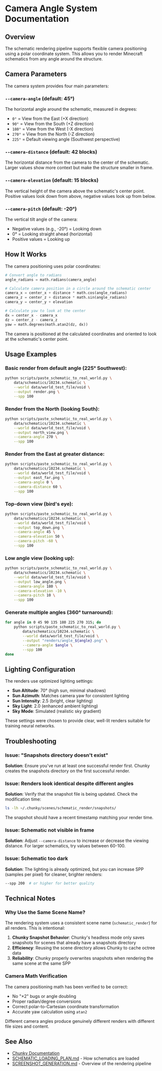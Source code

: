 # Camera Angle System Documentation

## Overview

The schematic rendering pipeline supports flexible camera positioning using a polar coordinate system. This allows you to render Minecraft schematics from any angle around the structure.

## Camera Parameters

The camera system provides four main parameters:

### `--camera-angle` (default: 45°)
The horizontal angle around the schematic, measured in degrees:
- `0°` = View from the East (+X direction)
- `90°` = View from the South (+Z direction)  
- `180°` = View from the West (-X direction)
- `270°` = View from the North (-Z direction)
- `225°` = Default viewing angle (Southwest perspective)

### `--camera-distance` (default: 42 blocks)
The horizontal distance from the camera to the center of the schematic. Larger values show more context but make the structure smaller in frame.

### `--camera-elevation` (default: 15 blocks)
The vertical height of the camera above the schematic's center point. Positive values look down from above, negative values look up from below.

### `--camera-pitch` (default: -20°)
The vertical tilt angle of the camera:
- Negative values (e.g., -20°) = Looking down
- 0° = Looking straight ahead (horizontal)
- Positive values = Looking up

## How It Works

The camera positioning uses polar coordinates:

```python
# Convert angle to radians
angle_radians = math.radians(camera_angle)

# Calculate camera position in a circle around the schematic center
camera_x = center_x + distance * math.cos(angle_radians)
camera_z = center_z + distance * math.sin(angle_radians)
camera_y = center_y + elevation

# Calculate yaw to look at the center
dx = center_x - camera_x
dz = center_z - camera_z
yaw = math.degrees(math.atan2(dz, dx))
```

The camera is positioned at the calculated coordinates and oriented to look at the schematic's center point.

## Usage Examples

### Basic render from default angle (225° Southwest):
```bash
python scripts/paste_schematic_to_real_world.py \
    data/schematics/10234.schematic \
    --world data/world_test_file/void \
    --output render.png \
    --spp 100
```

### Render from the North (looking South):
```bash
python scripts/paste_schematic_to_real_world.py \
    data/schematics/10234.schematic \
    --world data/world_test_file/void \
    --output north_view.png \
    --camera-angle 270 \
    --spp 100
```

### Render from the East at greater distance:
```bash
python scripts/paste_schematic_to_real_world.py \
    data/schematics/10234.schematic \
    --world data/world_test_file/void \
    --output east_far.png \
    --camera-angle 0 \
    --camera-distance 60 \
    --spp 100
```

### Top-down view (bird's eye):
```bash
python scripts/paste_schematic_to_real_world.py \
    data/schematics/10234.schematic \
    --world data/world_test_file/void \
    --output top_down.png \
    --camera-angle 45 \
    --camera-elevation 50 \
    --camera-pitch -60 \
    --spp 100
```

### Low angle view (looking up):
```bash
python scripts/paste_schematic_to_real_world.py \
    data/schematics/10234.schematic \
    --world data/world_test_file/void \
    --output low_angle.png \
    --camera-angle 180 \
    --camera-elevation -10 \
    --camera-pitch 10 \
    --spp 100
```

### Generate multiple angles (360° turnaround):
```bash
for angle in 0 45 90 135 180 225 270 315; do
    python scripts/paste_schematic_to_real_world.py \
        data/schematics/10234.schematic \
        --world data/world_test_file/void \
        --output "renders/angle_${angle}.png" \
        --camera-angle $angle \
        --spp 100
done
```

## Lighting Configuration

The renders use optimized lighting settings:

- **Sun Altitude**: 70° (high sun, minimal shadows)
- **Sun Azimuth**: Matches camera yaw for consistent lighting
- **Sun Intensity**: 2.5 (bright, clear lighting)
- **Sky Light**: 2.0 (enhanced ambient lighting)
- **Sky Mode**: Simulated (realistic sky gradient)

These settings were chosen to provide clear, well-lit renders suitable for training neural networks.

## Troubleshooting

### Issue: "Snapshots directory doesn't exist"
**Solution**: Ensure you've run at least one successful render first. Chunky creates the snapshots directory on the first successful render.

### Issue: Renders look identical despite different angles
**Solution**: Verify that the snapshot file is being updated. Check the modification time:
```bash
ls -lh ~/.chunky/scenes/schematic_render/snapshots/
```
The snapshot should have a recent timestamp matching your render time.

### Issue: Schematic not visible in frame
**Solution**: Adjust `--camera-distance` to increase or decrease the viewing distance. For larger schematics, try values between 60-100.

### Issue: Schematic too dark
**Solution**: The lighting is already optimized, but you can increase SPP (samples per pixel) for cleaner, brighter renders:
```bash
--spp 200  # or higher for better quality
```

## Technical Notes

### Why Use the Same Scene Name?

The rendering system uses a consistent scene name (`schematic_render`) for all renders. This is intentional:

1. **Chunky Snapshot Behavior**: Chunky's headless mode only saves snapshots for scenes that already have a snapshots directory
2. **Efficiency**: Reusing the scene directory allows Chunky to cache octree data
3. **Reliability**: Chunky properly overwrites snapshots when rendering the same scene at the same SPP

### Camera Math Verification

The camera positioning math has been verified to be correct:
- No "×2" bugs or angle doubling
- Proper radian/degree conversions
- Correct polar-to-Cartesian coordinate transformation
- Accurate yaw calculation using `atan2`

Different camera angles produce genuinely different renders with different file sizes and content.

## See Also

- [Chunky Documentation](https://chunky-dev.github.io/docs/)
- [SCHEMATIC_LOADING_PLAN.md](SCHEMATIC_LOADING_PLAN.md) - How schematics are loaded
- [SCREENSHOT_GENERATION.md](SCREENSHOT_GENERATION.md) - Overview of the rendering pipeline
